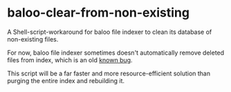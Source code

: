 # baloo-clear-from-non-existing

A Shell-script-workaround for baloo file indexer to clean its database of non-existing files.

For now, baloo file indexer sometimes doesn't automatically remove deleted files from index, which is an old [known bug](https://bugs.kde.org/show_bug.cgi?id=353874).

This script will be a far faster and more resource-efficient solution than purging the entire index and rebuilding it.

